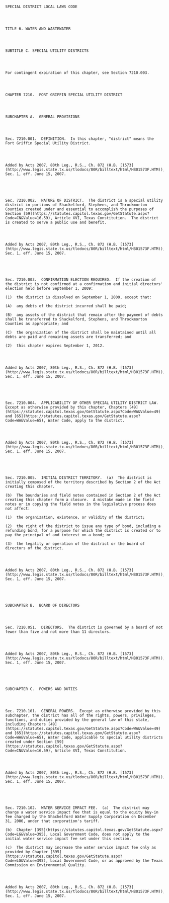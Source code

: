 ﻿
    
    
    	
    					
    
    
    SPECIAL DISTRICT LOCAL LAWS CODE
    
      
    
    
    TITLE 6. WATER AND WASTEWATER
    
      
    
    
    SUBTITLE C. SPECIAL UTILITY DISTRICTS
    
      
    
    
    For contingent expiration of this chapter, see Section 7210.003.
    
      
    
    
    CHAPTER 7210.  FORT GRIFFIN SPECIAL UTILITY DISTRICT
    
      
    
    
    SUBCHAPTER A.  GENERAL PROVISIONS
    
      
    
    
    Sec. 7210.001.  DEFINITION.  In this chapter, "district" means the Fort Griffin Special Utility District.
    
    
    
    
    Added by Acts 2007, 80th Leg., R.S., Ch. 872 (H.B. [1573](http://www.legis.state.tx.us/tlodocs/80R/billtext/html/HB01573F.HTM)), Sec. 1, eff. June 15, 2007.
    
    
    
    
    
    Sec. 7210.002.  NATURE OF DISTRICT.  The district is a special utility district in portions of Shackelford, Stephens, and Throckmorton Counties created under and essential to accomplish the purposes of Section [59](https://statutes.capitol.texas.gov/GetStatute.aspx?Code=CN&Value=16.59), Article XVI, Texas Constitution.  The district is created to serve a public use and benefit.
    
    
    
    
    Added by Acts 2007, 80th Leg., R.S., Ch. 872 (H.B. [1573](http://www.legis.state.tx.us/tlodocs/80R/billtext/html/HB01573F.HTM)), Sec. 1, eff. June 15, 2007.
    
    
    
    
    
    Sec. 7210.003.  CONFIRMATION ELECTION REQUIRED.  If the creation of the district is not confirmed at a confirmation and initial directors' election held before September 1, 2009:
    
    (1)  the district is dissolved on September 1, 2009, except that:
    
    (A)  any debts of the district incurred shall be paid;
    
    (B)  any assets of the district that remain after the payment of debts shall be transferred to Shackelford, Stephens, and Throckmorton Counties as appropriate; and
    
    (C)  the organization of the district shall be maintained until all debts are paid and remaining assets are transferred; and
    
    (2)  this chapter expires September 1, 2012.
    
    
    
    
    Added by Acts 2007, 80th Leg., R.S., Ch. 872 (H.B. [1573](http://www.legis.state.tx.us/tlodocs/80R/billtext/html/HB01573F.HTM)), Sec. 1, eff. June 15, 2007.
    
    
    
    
    
    Sec. 7210.004.  APPLICABILITY OF OTHER SPECIAL UTILITY DISTRICT LAW.  Except as otherwise provided by this chapter, Chapters [49](https://statutes.capitol.texas.gov/GetStatute.aspx?Code=WA&Value=49) and [65](https://statutes.capitol.texas.gov/GetStatute.aspx?Code=WA&Value=65), Water Code, apply to the district.
    
    
    
    
    Added by Acts 2007, 80th Leg., R.S., Ch. 872 (H.B. [1573](http://www.legis.state.tx.us/tlodocs/80R/billtext/html/HB01573F.HTM)), Sec. 1, eff. June 15, 2007.
    
    
    
    
    
    Sec. 7210.005.  INITIAL DISTRICT TERRITORY.  (a)  The district is initially composed of the territory described by Section 2 of the Act creating this chapter.
    
    (b)  The boundaries and field notes contained in Section 2 of the Act creating this chapter form a closure.  A mistake made in the field notes or in copying the field notes in the legislative process does not affect:
    
    (1)  the organization, existence, or validity of the district;
    
    (2)  the right of the district to issue any type of bond, including a refunding bond, for a purpose for which the district is created or to pay the principal of and interest on a bond; or
    
    (3)  the legality or operation of the district or the board of directors of the district.
    
    
    
    
    Added by Acts 2007, 80th Leg., R.S., Ch. 872 (H.B. [1573](http://www.legis.state.tx.us/tlodocs/80R/billtext/html/HB01573F.HTM)), Sec. 1, eff. June 15, 2007.
    
    
    
    
    
    SUBCHAPTER B.  BOARD OF DIRECTORS
    
      
    
    
    Sec. 7210.051.  DIRECTORS.  The district is governed by a board of not fewer than five and not more than 11 directors.
    
    
    
    
    Added by Acts 2007, 80th Leg., R.S., Ch. 872 (H.B. [1573](http://www.legis.state.tx.us/tlodocs/80R/billtext/html/HB01573F.HTM)), Sec. 1, eff. June 15, 2007.
    
    
    
    
    
    SUBCHAPTER C.  POWERS AND DUTIES
    
      
    
    
    Sec. 7210.101.  GENERAL POWERS.  Except as otherwise provided by this subchapter, the district has all of the rights, powers, privileges, functions, and duties provided by the general law of this state, including Chapters [49](https://statutes.capitol.texas.gov/GetStatute.aspx?Code=WA&Value=49) and [65](https://statutes.capitol.texas.gov/GetStatute.aspx?Code=WA&Value=65), Water Code, applicable to special utility districts created under Section [59](https://statutes.capitol.texas.gov/GetStatute.aspx?Code=CN&Value=16.59), Article XVI, Texas Constitution.
    
    
    
    
    Added by Acts 2007, 80th Leg., R.S., Ch. 872 (H.B. [1573](http://www.legis.state.tx.us/tlodocs/80R/billtext/html/HB01573F.HTM)), Sec. 1, eff. June 15, 2007.
    
    
    
    
    
    Sec. 7210.102.  WATER SERVICE IMPACT FEE.  (a)  The district may charge a water service impact fee that is equal to the equity buy-in fee charged by the Shackelford Water Supply Corporation on December 31, 2006, under that corporation's tariff.
    
    (b)  Chapter [395](https://statutes.capitol.texas.gov/GetStatute.aspx?Code=LG&Value=395), Local Government Code, does not apply to the initial water service impact fee set under this section.
    
    (c)  The district may increase the water service impact fee only as provided by Chapter [395](https://statutes.capitol.texas.gov/GetStatute.aspx?Code=LG&Value=395), Local Government Code, or as approved by the Texas Commission on Environmental Quality.
    
    
    
    
    Added by Acts 2007, 80th Leg., R.S., Ch. 872 (H.B. [1573](http://www.legis.state.tx.us/tlodocs/80R/billtext/html/HB01573F.HTM)), Sec. 1, eff. June 15, 2007.
    
    
    
    
    				
